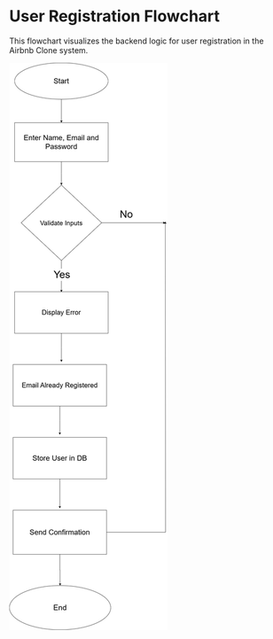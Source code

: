 # User Registration Flowchart

This flowchart visualizes the backend logic for user registration in the Airbnb Clone system.

![Flowchart](./registration-flow.png)
